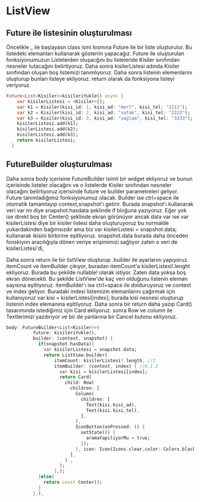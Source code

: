 # ListView
## Future ile listesinin oluşturulması
Öncelikle _ ile başlayasn class ismi kısmına Future ile bir liste oluşturulur. Bu listedeki elemanları kullanarak gösterim yapacağız. Future ile oluşturulan fonksiyonumuzun Listelerden oluşacğını bu listeleride Kisiler sınıfından nesneler tutacağını belirtiyoruz. Daha sonra kisilerListesi adında Kisiler sınıfından oluşan boş listemizi tanımlıyoruz. Daha sonra listenin elemenlarını oluşturup bunları listeye ekliyoruz. return olarak da fonksiyona listeyi veriyoruz.
```dart
Future<List<Kisiler>>kisileriYukle() async {
    var kisilerListesi = <Kisiler>[];
    var k1 = Kisiler(kisi_id: 1, kisi_ad: "mert", kisi_tel: "1111");
    var k2 = Kisiler(kisi_id: 2, kisi_ad: "safak", kisi_tel: "2222");
    var k3 = Kisiler(kisi_id: 3, kisi_ad: "saglam", kisi_tel: "3333");
    kisilerListesi.add(k1);
    kisilerListesi.add(k2);
    kisilerListesi.add(k3);
    return kisilerListesi;
  }
```
## FutureBuilder oluşturulması
Daha sonra body içerisine FutureBuilder isimli bir widget ekliyoruz ve bunun içerisinde listeler olacağını ve o listelerde Kisiler sınıfından nesneler olacağını belirtiyoruz.içerisinde future ve builder parametreleri geliyor. Future tanımladığımız fonksiyonumuz olacak. Builder ise ctrl+space ile otomatik tamamlayıp context,snapshot'ı getirir. Burada snapshot'ı kullanarak veri var mı diye snapshot.hasdata şeklinde if bloğuna yazıyoruz. Eğer yok ise direkt boş bir Center() şeklinde ekran görünüyor ancak data var ise var kisilerListesi diye bir kisiler listesi daha oluşturuyoruz bu normalde yukardakinden bağımsızdır ama biz var kisilerListesi = snapshot.data; kullanarak ikisini birbirine eşitliyoruz. snapshot.data burada daha önceden fonskiyon aracılığıyla dönen veriye erişimimizi sağlıyor zaten o veri de kisilerListesi'di, 

Daha sonra return ile bir listView oluşturup .builder ile ayarlarını yapıyoruz. itemCount ve itemBuilder çıkıyor, buradan itemCount'a kisilerListesi!.lenght ekliyoruz. Burada bu şekilde nullable! olarak istiyor. Zaten data yoksa boş ekran dönecekti. Bu şekilde ListView'de kaç veri olduğunu listenin eleman sayısına eşitliyoruz. itemBuilder'ı ise ctrl+space ile dolduruyoruz ve context ve index geliyor. Buradaki indexi listemizin elemanlarını çağırmak için kullanıyoruz var kisi = kisilerListesi[index]; burada kisi nesnesi oluşturup listenin index elemanına eşitliyoruz. Daha sonra bir return daha yazıp Card() tasarımında istediğimiz için Card ekliyoruz. sonra Row ve column ile Textlerimizi yazdırıyor ve bir de yanlarına bir Cancel butonu ekliyoruz.
```dart
body: FutureBuilder<List<Kisiler>>(
          future: kisileriYukle(),
          builder: (context, snapshot) {
            if(snapshot.hasData){
              var kisilerListesi = snapshot.data;
              return ListView.builder(
                  itemCount: kisilerListesi!.length, //3
                  itemBuilder: (context, index) { //0,1.2
                    var kisi = kisilerListesi[index];
                    return Card(
                      child: Row(
                        children: [
                          Column(
                            children: [
                              Text(kisi.kisi_ad),
                              Text(kisi.kisi_tel),
                            ],
                          ),
                          IconButton(onPressed: () {
                            setState(() {
                              aramaYapiliyorMu = true;
                            });
                          }, icon: Icon(Icons.clear,color: Colors.black54,))
                        ],
                      ) ,
                    );
                  },);
            }else{
              return const Center();
            }
          },),
```
